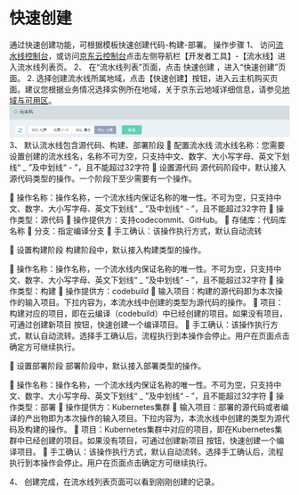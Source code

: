 # 快速创建
通过快速创建功能，可根据模板快速创建代码-构建-部署。
操作步骤
1、	访问[流水线控制台](https://codepipeline-console.jdcloud.com/list)，或访问[京东云控制台](https://console.jdcloud.com)点击左侧导航栏【开发者工具】-【流水线】进入流水线列表页。
2、	在“流水线列表”页面，点击 快速创建 ，进入“快速创建”页面。
2. 选择创建流水线所属地域，点击【快速创建】按钮，进入云主机购买页面。建议您根据业务情况选择实例所在地域，关于京东云地域详细信息，请参见[地域与可用区](../Introduction/Regions-and-AvailabilityZones.md)。
![](../../../../image/vm/Getting-Start-Linux-Create-Region.png) 
3、	默认流水线包含源代码、构建、部署阶段
	配置流水线
流水线名称：您需要设置创建的流水线名，名称不可为空，只支持中文、数字、大小写字母、英文下划线“ _ ”及中划线“ - ”，且不能超过32字符
	设置源代码
源代码阶段中，默认接入源代码类型的操作。一个阶段下至少需要有一个操作。
 
 
	操作名称：操作名称，一个流水线内保证名称的唯一性。不可为空，只支持中文、数字、大小写字母、英文下划线“ _ ”及中划线“ - ”，且不能超过32字符
	操作类型：源代码
	操作提供方：支持codecommit、GitHub。
	存储库：代码库名称
	分支：指定编译分支
	手工确认：该操作执行方式，默认自动流转

	设置构建阶段
构建阶段中，默认接入构建类型的操作。
 

 
	操作名称：操作名称，一个流水线内保证名称的唯一性。不可为空，只支持中文、数字、大小写字母、英文下划线“ _ ”及中划线“ - ”，且不能超过32字符
	操作类型：构建
	操作提供方：codebuild
	输入项目：构建的源代码即为本次操作的输入项目。下拉内容为，本流水线中创建的类型为源代码的操作。
	项目：构建对应的项目，即在云编译（codebuild）中已经创建的项目。如果没有项目，可通过创建新项目 按钮，快速创建一个编译项目。
	手工确认：该操作执行方式，默认自动流转。选择手工确认后，流程执行到本操作会停止。用户在页面点击确定方可继续执行。

	设置部署阶段
部署阶段中，默认接入部署类型的操作。
 

 

 
	操作名称：操作名称，一个流水线内保证名称的唯一性。不可为空，只支持中文、数字、大小写字母、英文下划线“ _ ”及中划线“ - ”，且不能超过32字符
	操作类型：部署
	操作提供方：Kubernetes集群
	输入项目：部署的源代码或者编译的产出物即为本次操作的输入项目。下拉内容为，本流水线中创建的类型为源代码及构建的操作。
	项目：Kubernetes集群中对应的项目，即在Kubernetes集群中已经创建的项目。如果没有项目，可通过创建新项目 按钮，快速创建一个编译项目。
	手工确认：该操作执行方式，默认自动流转。选择手工确认后，流程执行到本操作会停止。用户在页面点击确定方可继续执行。

4、	创建完成，在流水线列表页面可以看到刚刚创建的记录。

